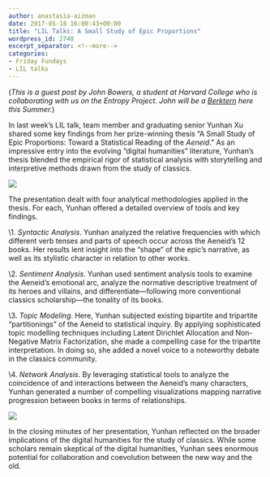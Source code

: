 ```yaml
---
author: anastasia-aizman
date: 2017-05-18 16:00:43+00:00
title: "LIL Talks: A Small Study of Epic Proportions"
wordpress_id: 2748
excerpt_separator: <!--more-->
categories:
- Friday Fundays
- LIL talks
---
```


(_This is a guest post by John Bowers, a student at Harvard College who is collaborating with us on the Entropy Project. John will be a [Berktern](https://cyber.harvard.edu/getinvolved/internships) here this Summer._)

In last week’s LIL talk, team member and graduating senior Yunhan Xu shared some key findings from her prize-winning thesis “A Small Study of Epic Proportions: Toward a Statistical Reading of the _Aeneid_.” As an impressive entry into the evolving “digital humanities” literature, Yunhan’s thesis blended the empirical rigor of statistical analysis with storytelling and interpretive methods drawn from the study of classics.

<!--more-->

![](https://lil-blog-media.s3.amazonaws.com/580544E2-0F07-4B16-AE66-C020073BF4EB-768x576.jpg)

The presentation dealt with four analytical methodologies applied in the thesis. For each, Yunhan offered a detailed overview of tools and key findings.

\1. _Syntactic Analysis_. Yunhan analyzed the relative frequencies with which different verb tenses and parts of speech occur across the Aeneid’s 12 books. Her results lent insight into the “shape” of the epic’s narrative, as well as its stylistic character in relation to other works.

\2. _Sentiment Analysis_. Yunhan used sentiment analysis tools to examine the Aeneid’s emotional arc, analyze the normative descriptive treatment of its heroes and villains, and differentiate—following more conventional classics scholarship—the tonality of its books.

\3. _Topic Modeling_. Here, Yunhan subjected existing bipartite and tripartite “partitionings” of the Aeneid to statistical inquiry. By applying sophisticated topic modelling techniques including Latent Dirichlet Allocation and Non-Negative Matrix Factorization, she made a compelling case for the tripartite interpretation. In doing so, she added a novel voice to a noteworthy debate in the classics community.

\4. _Network Analysis_. By leveraging statistical tools to analyze the coincidence of and interactions between the Aeneid’s many characters, Yunhan generated a number of compelling visualizations mapping narrative progression between books in terms of relationships.

![](https://lil-blog-media.s3.amazonaws.com/big.gif)

In the closing minutes of her presentation, Yunhan reflected on the broader implications of the digital humanities for the study of classics. While some scholars remain skeptical of the digital humanities, Yunhan sees enormous potential for collaboration and coevolution between the new way and the old.
